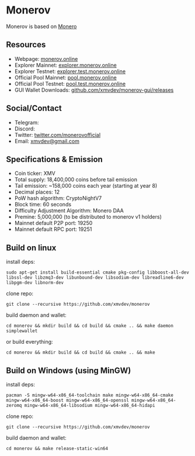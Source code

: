 # Monerov

Monerov is based on [Monero](README_original.md)  


## Resources

- Webpage: [monerov.online](http://monerov.online)
- Explorer Mainnet: [explorer.monerov.online](https://explorer.monerov.online/)
- Explorer Testnet: [explorer.test.monerov.online](https://explorer.test.monerov.online/)
- Official Pool Mainnet: [pool.monerov.online](https://pool.monerov.online/)
- Official Pool Testnet: [pool.test.monerov.online](https://pool.test.monerov.online/)
- GUI Wallet Downloads: [github.com/xmvdev/monerov-gui/releases](https://github.com/xmvdev/monerov-gui/releases)

## Social/Contact

- Telegram: 
- Discord: 
- Twitter: [twitter.com/monerovofficial](https://twitter.com/monerovofficial)
- Email: xmvdev@gmail.com

## Specifications & Emission

- Coin ticker: XMV
- Total supply: 18,400,000 coins before tail emission
- Tail emission: ~158,000 coins each year (starting at year 8)
- Decimal places: 12
- PoW hash algorithm: CryptoNightV7
- Block time: 60 seconds
- Difficulty Adjustment Algorithm: Monero DAA
- Premine: 5,000,000 (to be distributed to monerov v1 holders)
- Mainnet default P2P port: 19250
- Mainnet default RPC port: 19251

## Build on linux

install deps:

`sudo apt-get install build-essential cmake pkg-config libboost-all-dev libssl-dev libzmq3-dev libunbound-dev libsodium-dev libreadline6-dev libpgm-dev libnorm-dev`

clone repo:

`git clone --recursive https://github.com/xmvdev/monerov`

build daemon and wallet:

`cd monerov && mkdir build && cd build && cmake .. && make daemon simplewallet`

or build everything:

`cd monerov && mkdir build && cd build && cmake .. && make`

## Build on Windows (using MinGW)

install deps:

`pacman -S mingw-w64-x86_64-toolchain make mingw-w64-x86_64-cmake mingw-w64-x86_64-boost mingw-w64-x86_64-openssl mingw-w64-x86_64-zeromq mingw-w64-x86_64-libsodium mingw-w64-x86_64-hidapi`

clone repo:

`git clone --recursive https://github.com/xmvdev/monerov`

build daemon and wallet:

`cd monerov && make release-static-win64`

